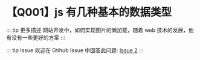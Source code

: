 # 【Q001】js 有几种基本的数据类型

::: tip 更多描述
网站开发中，如何实现图片的懒加载，随着 web 技术的发展，他有没有一些更好的方案
:::

::: tip Issue
欢迎在 Gtihub Issue 中回答此问题: [Issue 2](https://github.com/kangyana/daily-question/issues/1)
:::

